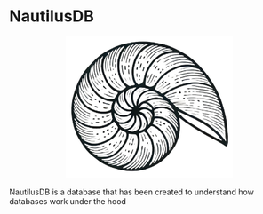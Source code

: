 # NautilusDB

<p align="center">
    <img width="300" src="images/Nautilus.jpg" alt="Material Bread logo">
</p>
NautilusDB is a database that has been created to understand how databases work under the hood

